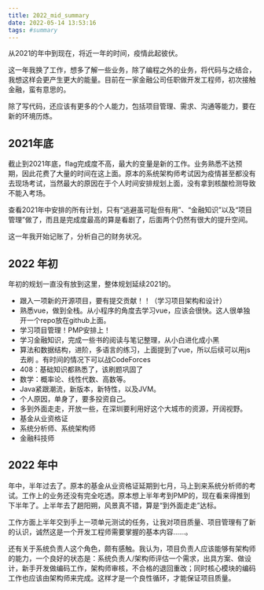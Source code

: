 ```yaml
---
title: 2022_mid_summary
date: 2022-05-14 13:53:16
tags: #summary
---
```


从2021的年中到现在，将近一年的时间，疫情此起彼伏。

这一年我换了工作，想多了解一些业务，除了编程之外的业务，将代码与之结合，我想这样会更产生更大的能量。目前在一家金融公司任职做开发工程师，初次接触金融，蛮有意思的。

除了写代码，还应该有更多的个人能力，包括项目管理、需求、沟通等能力，要在新的环境历炼。

<!-- more -->

## 2021年底

截止到2021年底，flag完成度不高，最大的变量是新的工作。业务熟悉不达预期，因此花费了大量的时间在这上面。原本的系统架构师考试因为疫情甚至都没有去现场考试，当然最大的原因在于个人时间安排规划上面，没有拿到核酸检测导致不能入考场。

查看2021年中安排的所有计划，只有“逃避虽可耻但有用”、“金融知识”以及“项目管理”做了，而且是完成度最高的算是看剧了，后面两个仍然有很大的提升空间。

这一年我开始记账了，分析自己的财务状况。

## 2022 年初

年初的规划一直没有放到这里，整体规划延续2021的。

- 跟入一项新的开源项目，要有提交贡献！！（学习项目架构和设计）
- 熟悉vue，做到全栈。从小程序的角度去学习vue，应该会很快。这人很单独开一个repo放在github上面。
- 学习项目管理！PMP安排上！
- 学习金融知识，完成一些书的阅读与笔记整理，从小白进化成小黑
- 算法和数据结构，进阶，多语言的练习，上面提到了vue，所以后续可以用js去刷 。有时间的情况下可以战CodeForces
- 408：基础知识都熟悉了，该刷题巩固了
- 数学：概率论、线性代数、高数等。
- Java紧跟潮流，新版本，新特性，以及JVM。
- 个人原因，单身了，要多投资自己。
- 多到外面走走，开放一些，在深圳要利用好这个大城市的资源，开阔视野。
- 基金从业资格证
- 系统分析师、系统架构师
- 金融科技师

## 2022 年中

年中，半年过去了。原本的基金从业资格证延期到七月，马上到来系统分析师的考试。工作上的业务还没有完全吃透。原本想上半年考到PMP的，现在看来得推到下半年了。上半年去了趟阳朔，风景真不错，算是“到外面走走”达标。

工作方面上半年交到手上一项单元测试的任务，让我对项目质量、项目管理有了新的认识，诚然这是一个开发工程师需要掌握的基本内容……。

还有关于系统负责人这个角色，颇有感触。我认为，项目负责人应该能够有架构师的能力，一个良好的状态是：系统负责人/架构师评估一个需求，出具方案、做设计，新手开发做编码工作，架构师审核，不合格的退回重改；同时核心模块的编码工作也应该由架构师来完成。这样才是一个良性循环，才能保证项目质量。
